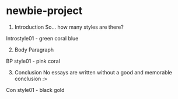 # newbie-project

1. Introduction
So... how many styles are there?


Introstyle01 - green coral blue


2. Body Paragraph

BP style01 - pink coral


3. Conclusion
    No essays are written without a good and memorable conclusion :>

Con style01 - black gold



